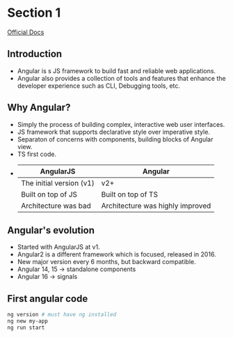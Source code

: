 # Section 1

[Official Docs](https://angular.dev/overview)

## Introduction

- Angular is s JS framework to build fast and reliable web applications.
- Angular also provides a collection of tools and features that enhance the developer experience such as CLI, Debugging tools, etc.

## Why Angular?

- Simply the process of building complex, interactive web user interfaces.
- JS framework that supports declarative style over imperative style.
- Separaton of concerns with components, building blocks of Angular view.
- TS first code.
- | AngularJS                | Angular                          |
  | ------------------------ | -------------------------------- |
  | The initial version (v1) | v2+                              |
  | Built on top of JS       | Built on top of TS               |
  | Architecture was bad     | Architecture was highly improved |

## Angular's evolution

- Started with AngularJS at v1.
- Angular2 is a different framework which is focused, released in 2016.
- New major version every 6 months, but backward compatible.
- Angular 14, 15 -> standalone components
- Angular 16 -> signals

## First angular code

```bash
ng version # must have ng installed
ng new my-app
ng run start
```
